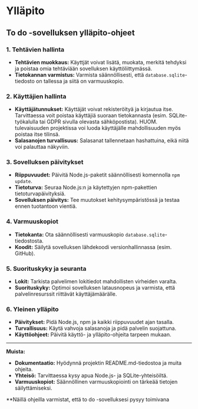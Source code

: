 # Ylläpito

## To do -sovelluksen ylläpito-ohjeet

### 1. Tehtävien hallinta

* **Tehtävien muokkaus:** Käyttjät voivat lisätä, muokata, merkitä tehdyksi ja poistaa omia tehtäviään sovelluksen käyttöliittymässä.
* **Tietokannan varmistus:** Varmista säännöllisesti, että `database.sqlite`-tiedosto on tallessa ja siitä on varmuuskopio.

### 2. Käyttäjien hallinta

* **Käyttäjätunnukset:** Käyttäjät voivat rekisteröityä ja kirjautua itse. Tarvittaessa voit poistaa käyttäjiä suoraan tietokannasta (esim. SQLite-työkalulla tai GDPR sivulla olevasta sähköpostista). HUOM. tulevaisuuden projektissa voi luoda käyttäjälle mahdollisuuden myös poistaa itse tilinsä.
* **Salasanojen turvallisuus:** Salasanat tallennetaan hashattuina, eikä niitä voi palauttaa näkyviin.

### 3. Sovelluksen päivitykset

* **Riippuvuudet:** Päivitä Node.js-paketit säännöllisesti komennolla `npm update`.
* **Tietoturva:** Seuraa Node.js:n ja käytettyjen npm-pakettien tietoturvapäivityksiä.
* **Sovelluksen päivitys:** Tee muutokset kehitysympäristössä ja testaa ennen tuotantoon vientiä.

### 4. Varmuuskopiot

* **Tietokanta:** Ota säännöllisesti varmuuskopio `database.sqlite`-tiedostosta.
* **Koodit:** Säilytä sovelluksen lähdekoodi versionhallinnassa (esim. GitHub).

### 5. Suorituskyky ja seuranta

* **Lokit:** Tarkista palvelimen lokitiedot mahdollisten virheiden varalta.
* **Suorituskyky:** Optimoi sovelluksen latausnopeus ja varmista, että palvelinresurssit riittävät käyttäjämäärälle.

### 6. Yleinen ylläpito

* **Päivitykset:** Pidä Node.js, npm ja kaikki riippuvuudet ajan tasalla.
* **Turvallisuus:** Käytä vahvoja salasanoja ja pidä palvelin suojattuna.
* **Käyttöohjeet:** Päivitä käyttö- ja ylläpito-ohjeita tarpeen mukaan.

---

**Muista:**

* **Dokumentaatio:** Hyödynnä projektin README.md-tiedostoa ja muita ohjeita.
* **Yhteisö:** Tarvittaessa kysy apua Node.js- ja SQLite-yhteisöiltä.
* **Varmuuskopiot:** Säännöllinen varmuuskopiointi on tärkeää tietojen säilyttämiseksi.

**Näillä ohjeilla varmistat, että to do -sovelluksesi pysyy toimivana

